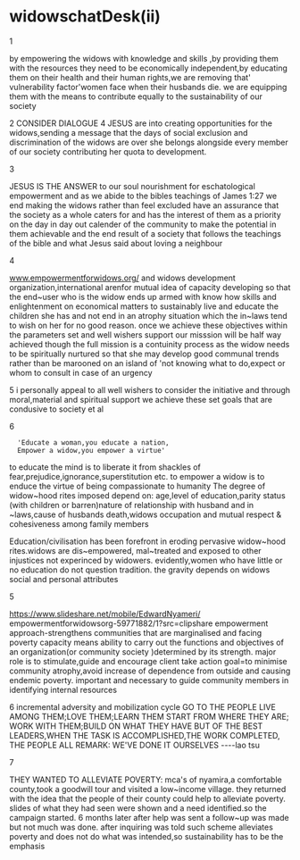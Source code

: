 # widowschatDesk(ii)
1

by empowering the widows with knowledge
and skills ,by providing them with the resources
they need to be economically independent,by educating
 them on their health and their human rights,we are removing 
that' vulnerability factor'women face when their
husbands die.
we are equipping them with the means to contribute
equally to the sustainability of our society

2
CONSIDER DIALOGUE
4 JESUS are into creating opportunities for the
widows,sending a message that the days of social
exclusion and discrimination of the widows are over
she belongs alongside every member of our society
 contributing her quota to development.

3

JESUS IS THE ANSWER to our soul 
nourishment for eschatological
empowerment and  as we abide to the bibles teachings
of James 1:27 we end making the widows rather than feel 
excluded have an assurance that the society as a whole
 caters for and has the interest of them as a priority
on the day in day out calender of the community
to make the potential in them achievable and the end
result of a society that follows the teachings of the
bible and what Jesus said about loving a neighbour


4

www.empowermentforwidows.org/ and widows development
organization,international arenfor mutual idea of 
capacity developing so that the end~user who is the widow
ends up armed with know how skills and enlightenment on 
economical matters to sustainably live and educate the 
children she has and not end in an atrophy situation
which the in~laws tend to wish on her for no good reason.
once we achieve these objectives within the parameters set 
and well wishers support our misssion will be half way
achieved though the full mission is a contuinity process
as the widow needs to be spiritually nurtured so that
she may develop good communal trends rather than be 
marooned on an island of 'not knowing what to do,expect
or whom to consult in case of an urgency


5
i personally appeal to all well wishers to consider the 
initiative and through moral,material and spiritual support
we achieve these set goals that are condusive to society et al


6

      'Educate a woman,you educate a nation,
      Empower a widow,you empower a virtue'
to educate the mind is to liberate it from shackles
of fear,prejudice,ignorance,superstitution etc.
to empower a widow is to enduce the virtue of being
compassionate to humanity
The degree of widow~hood rites imposed depend on:
age,level of education,parity status (with children
or barren)nature of relationship with husband and in
~laws,cause of husbands death,widows occupation and 
mutual respect & cohesiveness among family members



Education/civilisation has been forefront in eroding
pervasive widow~hood rites.widows are dis~empowered,
 mal~treated and exposed to other injustices not
experinced by widowers.
evidently,women who have little or no education do 
not question tradition.
the gravity depends on widows social and personal 
attributes

5

https://www.slideshare.net/mobile/EdwardNyameri/
empowermentforwidowsorg-59771882/1?src=clipshare
empowerment approach-strengthens communities that
are marginalised and facing poverty 
capacity means ability to carry out the functions 
and objectives of an organization(or community society
)determined by its strength.
major role is to stimulate,guide and encourage client
take action
goal=to minimise community atrophy,avoid increase of 
dependence from outside and causing endemic poverty.
important and necessary to guide community members 
in identifying internal resources


6
incremental adversity and mobilization cycle
       GO TO THE PEOPLE
LIVE AMONG THEM;LOVE THEM;LEARN THEM
START FROM WHERE THEY ARE;
WORK WITH THEM;BUILD ON WHAT THEY HAVE
BUT OF THE BEST LEADERS,WHEN THE TASK IS
ACCOMPLISHED,THE WORK COMPLETED,
THE PEOPLE ALL REMARK:
WE'VE DONE IT OURSELVES  ----lao tsu

7

THEY WANTED TO ALLEVIATE POVERTY:
mca's of nyamira,a comfortable county,took a goodwill
tour and visited a low~income village.
they returned with the idea that the people of their
county could help to alleviate poverty.
slides of what they had seen were shown and a need
identified.so the campaign started.
6 months later after help was sent a follow~up
was made but not much was done.
after inquiring was told such scheme alleviates poverty
and does not do what was intended,so sustainability
has to be the emphasis

